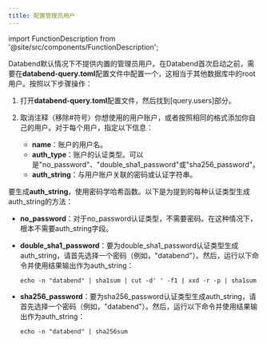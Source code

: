 ```yaml
---
title: 配置管理员用户
---
```

import FunctionDescription from '@site/src/components/FunctionDescription';

<FunctionDescription description="引入版本：v1.1.75"/>

Databend默认情况下不提供内置的管理员用户。在Databend首次启动之前，需要在**databend-query.toml**配置文件中配置一个，这相当于其他数据库中的root用户。按照以下步骤操作：

1. 打开**databend-query.toml**配置文件，然后找到[query.users]部分。

2. 取消注释（移除#符号）你想使用的用户账户，或者按照相同的格式添加你自己的用户。对于每个用户，指定以下信息：
    - **name**：账户的用户名。
    - **auth_type**：账户的认证类型。可以是"no_password"、"double_sha1_password"或"sha256_password"。
    - **auth_string**：与用户账户关联的密码或认证字符串。

要生成**auth_string**，使用密码学哈希函数。以下是为提到的每种认证类型生成auth_string的方法：

- **no_password**：对于no_password认证类型，不需要密码。在这种情况下，根本不需要auth_string字段。

- **double_sha1_password**：要为double_sha1_password认证类型生成auth_string，请首先选择一个密码（例如，"databend"）。然后，运行以下命令并使用结果输出作为auth_string：

  ```shell
  echo -n "databend" | sha1sum | cut -d' ' -f1 | xxd -r -p | sha1sum
  ```

- **sha256_password**：要为sha256_password认证类型生成auth_string，请首先选择一个密码（例如，"databend"）。然后，运行以下命令并使用结果输出作为auth_string：

  ```shell
  echo -n "databend" | sha256sum
  ```